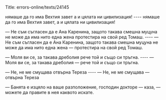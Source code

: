Title: errors-online/texts/24145

нямаше да го има Вехтия завет а и цялата ни цивилизация! ---- нямаше да го има Вехтия завет, а и цялата ни цивилизация!

— Не съм съгласен да е Ана Каренина, защото такава смешна муцуна не може да има нито една жена протестира на свой ред Томаш.  ---- — Не съм съгласен да е Ана Каренина, защото такава смешна муцуна не може да има нито една жена — протестира на свой ред Томаш.

— Моля ви се, за такава дреболия рече той и също си тръгна. ---- — Моля ви се, за такава дреболия — рече той и също си тръгна.

— Не, не ме смущава отвърна Тереза ---- — Не, не ме смущава — отвърна Тереза

— Банята е изцяло на ваше разположение, господин докторе — каза, — можете да правите в нея каквото искате.
